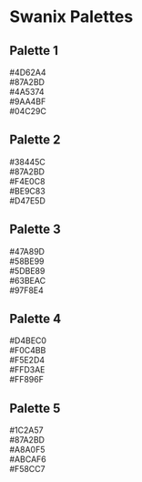 <figure class="hero-large" style="--hero-image:url(https://source.unsplash.com/g-YsyUUwT9M/1800x600);"></figure>

# Swanix Palettes

<!-- Palette 1 -->
<section class="row size-auto">
    <article class="row-content palette">
    <h2>Palette 1</h2>
    <div class="color-palette">
        <div class="color p1-primary">#4D62A4</div>
        <div class="color p1-secondary">#87A2BD</div>
        <div class="color p1-tertiary">#4A5374</div>
        <div class="color p1-quaternary">#9AA4BF</div>
        <div class="color p1-accent">#04C29C</div>
    </div>
    </article>
</section>
<!-- Palette 2 -->
<section class="row size-auto">
    <article class="row-content palette">
    <h2>Palette 2</h2>
    <div class="color-palette">
        <div class="color p2-primary">#38445C</div>
        <div class="color p2-secondary">#87A2BD</div>
        <div class="color p2-tertiary dark-text">#F4E0C8</div>
        <div class="color p2-quaternary">#BE9C83</div>
        <div class="color p2-accent">#D47E5D</div>
    </div>
    </article>
</section>
<!-- Palette 3 -->
<section class="row size-auto">
    <article class="row-content palette">
    <h2>Palette 3</h2>
    <div class="color-palette">
        <div class="color p3-primary">#47A89D</div>
        <div class="color p3-secondary">#58BE99</div>
        <div class="color p3-tertiary">#5DBE89</div>
        <div class="color p3-quaternary">#63BEAC</div>
        <div class="color p3-accent dark-text">#97F8E4</div>
    </div>
    </article>
</section>
<!-- Palette 4 -->
<section class="row size-auto">
    <article class="row-content palette">
    <h2>Palette 4</h2>
    <div class="color-palette">
        <div class="color p4-primary dark-text">#D4BEC0</div>
        <div class="color p4-secondary dark-text">#F0C4BB</div>
        <div class="color p4-tertiary dark-text">#F5E2D4</div>
        <div class="color p4-quaternary dark-text">#FFD3AE</div>
        <div class="color p4-accent">#FF896F</div>
    </div>
    </article>
</section>
<!-- Palette 5 -->
<section class="row size-auto">
    <article class="row-content palette">
    <h2>Palette 5</h2>
    <div class="color-palette">
        <div class="color p5-primary">#1C2A57</div>
        <div class="color p5-secondary dark-text">#87A2BD</div>
        <div class="color p5-tertiary dark-text">#A8A0F5</div>
        <div class="color p5-quaternary dark-text">#ABCAF6</div>
        <div class="color p5-accent">#F58CC7</div>
    </div>
    </article>
</section>